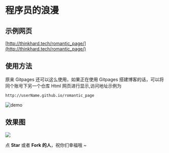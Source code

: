 # 程序员的浪漫

## 示例网页
[http://thinkhard.tech/romantic_page/](http://thinkhard.tech/romantic_page/)

## 使用方法

原来 Gitpages 还可以这么使用，如果正在使用 Gitpages 搭建博客的话，可以将同个账号下另一个仓库 Html 网页进行显示,访问地址示例为

`http://userName.github.io/romantic_page`

![demo](https://ws1.sinaimg.cn/large/c3a916a7gy1fnqsygoap5j20le09e3z7.jpg)

## 效果图

![](result.gif)

点 **Star** 或者 **Fork 的人**，祝你们幸福哦 ~
